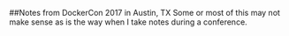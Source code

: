 ##Notes from DockerCon 2017 in Austin, TX
Some or most of this may not make sense as is the way when I take notes during a conference.
[](https://blog.docker.com/2017/04/dockercon-2017-top-rated-sessions/)
